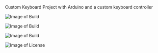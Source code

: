 Custom Keyboard Project with Arduino and a custom keyboard controller

![Image of Build](https://img.shields.io/github/workflow/status/pesantsi/CustomKeyboardProject/Windows%20CI?label=Windows&style=for-the-badge)

![Image of Build](https://img.shields.io/github/workflow/status/pesantsi/CustomKeyboardProject/Ubuntu%20CI?label=Ubuntu&style=for-the-badge)

![Image of Build](https://img.shields.io/github/downloads/pesantsi/CustomKeyboardProject/total?style=for-the-badge)

![Image of License](https://img.shields.io/github/license/pesantsi/CustomKeyboardProject?style=for-the-badge)
